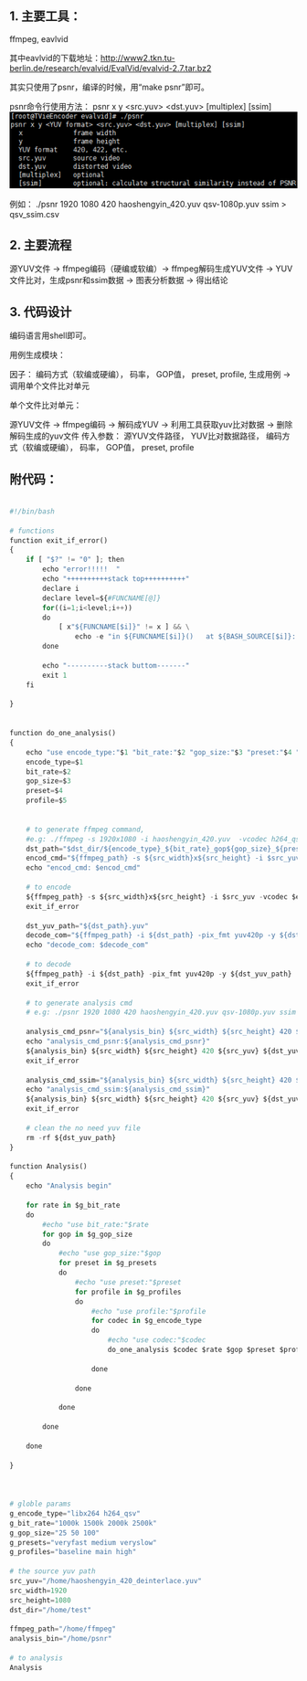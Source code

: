 ## 1. 主要工具： 
ffmpeg, eavlvid

其中eavlvid的下载地址：http://www2.tkn.tu-berlin.de/research/evalvid/EvalVid/evalvid-2.7.tar.bz2

其实只使用了psnr，编译的时候，用“make psnr”即可。

psnr命令行使用方法： psnr  x  y  <YUV format>  <src.yuv>  <dst.yuv> [multiplex]  [ssim] 
![psnr使用方法图](../images/20160712-videotools-01.png)

例如： ./psnr 1920 1080 420 haoshengyin_420.yuv qsv-1080p.yuv ssim > qsv_ssim.csv


## 2. 主要流程

源YUV文件 -> ffmpeg编码（硬编或软编）-> ffmpeg解码生成YUV文件 -> YUV文件比对，生成psnr和ssim数据 -> 图表分析数据 -> 得出结论


## 3. 代码设计

编码语言用shell即可。

用例生成模块：

因子： 编码方式（软编或硬编）， 码率， GOP值， preset,  profile,  生成用例 -> 调用单个文件比对单元

单个文件比对单元：

源YUV文件 -> ffmpeg编码 -> 解码成YUV -> 利用工具获取yuv比对数据 -> 删除解码生成的yuv文件
传入参数： 源YUV文件路径， YUV比对数据路径， 编码方式（软编或硬编）， 码率， GOP值， preset,  profile

## 附代码：
```python

#!/bin/bash

# functions
function exit_if_error()
{
    if [ "$?" != "0" ]; then
        echo "error!!!!!  "
        echo "++++++++++stack top++++++++++"
        declare i
        declare level=${#FUNCNAME[@]}
        for((i=1;i<level;i++))
        do
            [ x"${FUNCNAME[$i]}" != x ] && \
                echo -e "in ${FUNCNAME[$i]}()   at ${BASH_SOURCE[$i]}: ${BASH_LINENO[((i-1))]}"
        done

        echo "----------stack buttom-------"
        exit 1
    fi

}


function do_one_analysis()
{
    echo "use encode_type:"$1 "bit_rate:"$2 "gop_size:"$3 "preset:"$4 "profile:"$5
    encode_type=$1
    bit_rate=$2
    gop_size=$3
    preset=$4
    profile=$5


    # to generate ffmpeg command, 
    #e.g: ./ffmpeg -s 1920x1080 -i haoshengyin_420.yuv  -vcodec h264_qsv -b 1000k -s 1280x720 -f mp4 -y qsv.mp4
    dst_path="$dst_dir/${encode_type}_${bit_rate}_gop${gop_size}_${preset}_${profile}.mp4"
    encod_cmd="${ffmpeg_path} -s ${src_width}x${src_height} -i $src_yuv -vcodec $encode_type -b $bit_rate -s ${src_width}x${src_height} -g ${gop_size} -preset $preset -profile $profile -f mp4 -y $dst_path" 
    echo "encod_cmd: $encod_cmd"

    # to encode
    ${ffmpeg_path} -s ${src_width}x${src_height} -i $src_yuv -vcodec $encode_type -b $bit_rate -s ${src_width}x${src_height} -g ${gop_size} -preset $preset -profile $profile -f mp4 -y $dst_path
    exit_if_error

    dst_yuv_path="${dst_path}.yuv"
    decode_com="${ffmpeg_path} -i ${dst_path} -pix_fmt yuv420p -y ${dst_yuv_path}"
    echo "decode_com: $decode_com"

    # to decode
    ${ffmpeg_path} -i ${dst_path} -pix_fmt yuv420p -y ${dst_yuv_path}
    exit_if_error

    # to generate analysis cmd
    # e.g: ./psnr 1920 1080 420 haoshengyin_420.yuv qsv-1080p.yuv ssim > qsv_ssim.csv

    analysis_cmd_psnr="${analysis_bin} ${src_width} ${src_height} 420 ${src_yuv} ${dst_yuv_path} > ${dst_path}_psnr.csv"
    echo "analysis_cmd_psnr:${analysis_cmd_psnr}"
    ${analysis_bin} ${src_width} ${src_height} 420 ${src_yuv} ${dst_yuv_path} > ${dst_path}_psnr.csv
    exit_if_error

    analysis_cmd_ssim="${analysis_bin} ${src_width} ${src_height} 420 ${src_yuv} ${dst_yuv_path} ssim > ${dst_path}_ssim.csv"
    echo "analysis_cmd_ssim:${analysis_cmd_ssim}"
    ${analysis_bin} ${src_width} ${src_height} 420 ${src_yuv} ${dst_yuv_path} ssim > ${dst_path}_ssim.csv
    exit_if_error

    # clean the no need yuv file
    rm -rf ${dst_yuv_path}
}

function Analysis()
{
    echo "Analysis begin"

    for rate in $g_bit_rate
    do
        #echo "use bit_rate:"$rate
        for gop in $g_gop_size
        do
            #echo "use gop_size:"$gop
            for preset in $g_presets
            do
                #echo "use preset:"$preset
                for profile in $g_profiles
                do
                    #echo "use profile:"$profile
                    for codec in $g_encode_type
                    do
                        #echo "use codec:"$codec
                        do_one_analysis $codec $rate $gop $preset $profile

                    done

                done

            done

        done

    done

}



# globle params
g_encode_type="libx264 h264_qsv"
g_bit_rate="1000k 1500k 2000k 2500k"
g_gop_size="25 50 100"
g_presets="veryfast medium veryslow"
g_profiles="baseline main high"

# the source yuv path
src_yuv="/home/haoshengyin_420_deinterlace.yuv"
src_width=1920
src_height=1080
dst_dir="/home/test"

ffmpeg_path="/home/ffmpeg"
analysis_bin="/home/psnr"

# to analysis
Analysis 

```


